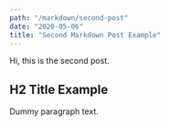 ```yaml
---
path: "/markdown/second-post"
date: "2020-05-06"
title: "Second Markdown Post Example"
---
```


Hi, this is the second post.

## H2 Title Example

Dummy paragraph text.
